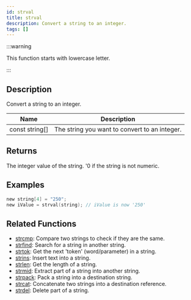 ```yaml
---
id: strval
title: strval
description: Convert a string to an integer.
tags: []
---
```


:::warning

This function starts with lowercase letter.

:::

## Description

Convert a string to an integer.

| Name           | Description                                   |
| -------------- | --------------------------------------------- |
| const string[] | The string you want to convert to an integer. |

## Returns

The integer value of the string. '0 if the string is not numeric.

## Examples

```c
new string[4] = "250";
new iValue = strval(string); // iValue is now '250'
```

## Related Functions

- [strcmp](../functions/strcmp): Compare two strings to check if they are the same.
- [strfind](../functions/strfind): Search for a string in another string.
- [strtok](../functions/strtok): Get the next 'token' (word/parameter) in a string.
- [strins](../function/strins): Insert text into a string.
- [strlen](../function/strlen): Get the length of a string.
- [strmid](../functions/strmid): Extract part of a string into another string.
- [strpack](../functions/strpack): Pack a string into a destination string.
- [strcat](../functions/strcat): Concatenate two strings into a destination reference.
- [strdel](../functions/strdel): Delete part of a string.
